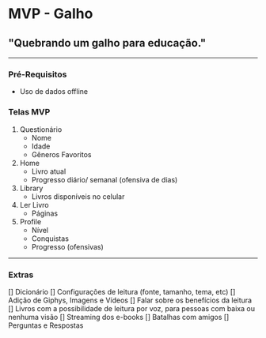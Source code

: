 # MVP - Galho
## "Quebrando um galho para educação."

---

### Pré-Requisitos
- Uso de dados offline

### Telas MVP

1. Questionário
     - Nome
     - Idade
     - Gêneros Favoritos
2. Home
     - Livro atual
     - Progresso diário/ semanal (ofensiva de dias)
3. Library
     - Livros disponíveis no celular
4. Ler Livro
     - Páginas
5. Profile
     - Nível
     - Conquistas
     - Progresso (ofensivas)

---

### Extras

[] Dicionário
[] Configurações de leitura (fonte, tamanho, tema, etc)
[] Adição de Giphys, Imagens e Vídeos 
[] Falar sobre os benefícios da leitura
[] Livros com a possibilidade de leitura por voz, para pessoas com baixa ou nenhuma visão
[] Streaming dos e-books
[] Batalhas com amigos 
[] Perguntas e Respostas
